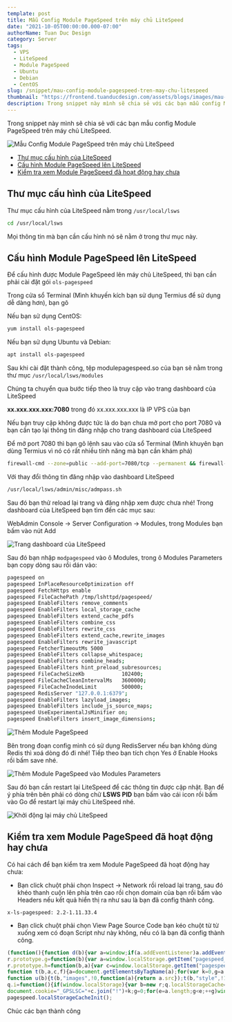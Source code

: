 ```yaml
---
template: post
title: Mẫu Config Module PageSpeed trên máy chủ LiteSpeed
date: "2021-10-05T00:00:00.000-07:00"
authorName: Tuan Duc Design
category: Server
tags:
  - VPS
  - LiteSpeed
  - Module PageSpeed
  - Ubuntu
  - Debian
  - CentOS
slug: /snippet/mau-config-module-pagespeed-tren-may-chu-litespeed
thumbnail: "https://frontend.tuanducdesign.com/assets/blogs/images/mau-config-module-pagespeed-tren-may-chu-litespeed.png"
description: Trong snippet này mình sẽ chia sẻ với các bạn mẫu config Module PageSpeed trên máy chủ LiteSpeed.
---
```


Trong snippet này mình sẽ chia sẻ với các bạn mẫu config Module PageSpeed trên máy chủ LiteSpeed.

![Mẫu Config Module PageSpeed trên máy chủ LiteSpeed](/images/mau-config-module-pagespeed-tren-may-chu-litespeed.png)

- [Thư mục cấu hình của LiteSpeed](#thư-mục-cấu-hình-của-litespeed)
- [Cấu hình Module PageSpeed lên LiteSpeed](#cấu-hình-module-pagespeed-lên-litespeed)
- [Kiểm tra xem Module PageSpeed đã hoạt động hay chưa](#kiểm-tra-xem-module-pagespeed-đã-hoạt-động-hay-chưa)

## Thư mục cấu hình của LiteSpeed

Thư mục cấu hình của LiteSpeed nằm trong ``/usr/local/lsws``

```bash
cd /usr/local/lsws
```

Mọi thông tin mà bạn cần cấu hình nó sẽ nằm ở trong thư mục này.

## Cấu hình Module PageSpeed lên LiteSpeed

Để cấu hình được Module PageSpeed lên máy chủ LiteSpeed, thì bạn cần phải cài đặt gói ``ols-pagespeed``

Trong cửa sổ Terminal (Mình khuyến kích bạn sử dụng Termius để sử dụng dễ dàng hơn), bạn gõ

Nếu bạn sử dụng CentOS:

```bash
yum install ols-pagespeed
```

Nếu bạn sử dụng Ubuntu và Debian:

```bash
apt install ols-pagespeed
```

Sau khi cài đặt thành công, tệp modulepagespeed.so của bạn sẽ nằm trong thư mục ``/usr/local/lsws/modules``

Chúng ta chuyển qua bước tiếp theo là truy cập vào trang dashboard của LiteSpeed

**xx.xxx.xxx.xxx:7080** trong đó xx.xxx.xxx.xxx là IP VPS của bạn

Nếu bạn truy cập không được tức là do bạn chưa mở port cho port 7080 và bạn cần tạo lại thông tin đăng nhập cho trang dashboard của LiteSpeed

Để mở port 7080 thì bạn gõ lệnh sau vào cửa sổ Terminal (Mình khuyên bạn dùng Termius vì nó có rất nhiều tính năng mà bạn cần khám phá)

```bash
firewall-cmd --zone=public --add-port=7080/tcp --permanent && firewall-cmd --reload && firewall-cmd --list-all
```

Với thay đổi thông tin đăng nhập vào dashboard LiteSpeed

```bash
/usr/local/lsws/admin/misc/admpass.sh
```

Sau đó bạn thử reload lại trang và đăng nhập xem được chưa nhé! Trong dashboard của LiteSpeed bạn tìm đến các mục sau:

WebAdmin Console → Server Configuration → Modules, trong Modules bạn bấm vào nút Add

![Trang dashboard của LiteSpeed](/images/trang-dashboard-cua-litespeed.png)

Sau đó bạn nhập ``modpagespeed`` vào ô Modules, trong ô Modules Parameters bạn copy dòng sau rồi dán vào:

```bash
pagespeed on
pagespeed InPlaceResourceOptimization off
pagespeed FetchHttps enable
pagespeed FileCachePath /tmp/lshttpd/pagespeed/
pagespeed EnableFilters remove_comments
pagespeed EnableFilters local_storage_cache
pagespeed EnableFilters extend_cache_pdfs
pagespeed EnableFilters combine_css
pagespeed EnableFilters rewrite_css
pagespeed EnableFilters extend_cache,rewrite_images
pagespeed EnableFilters rewrite_javascript
pagespeed FetcherTimeoutMs 5000
pagespeed EnableFilters collapse_whitespace;
pagespeed EnableFilters combine_heads;
pagespeed EnableFilters hint_preload_subresources;
pagespeed FileCacheSizeKb            102400;
pagespeed FileCacheCleanIntervalMs   3600000;
pagespeed FileCacheInodeLimit        500000;
pagespeed RedisServer "127.0.0.1:6379";
pagespeed EnableFilters lazyload_images;
pagespeed EnableFilters include_js_source_maps;
pagespeed UseExperimentalJsMinifier on;
pagespeed EnableFilters insert_image_dimensions;
```

![Thêm Module PageSpeed](/images/them-modpagespeed.png)

Bên trong đoạn config mình có sử dụng RedisServer nếu bạn không dùng Redis thì xoá dòng đó đi nhé! Tiếp theo bạn tích chọn Yes ở Enable Hooks rồi bấm save nhé.

![Thêm Module PageSpeed vào Modules Parameters](/images/module-parameters.png)

Sau đó bạn cần restart lại LiteSpeed để các thông tin được cập nhật. Bạn để ý phía trên bên phải có dòng chữ **LSWS PID** bạn bấm vào cái icon rồi bấm vào Go để restart lại máy chủ LiteSpeed nhé.

![Khởi động lại máy chủ LiteSpeed](/images/khoi-dong-lai-may-chu-litespeed.png)

## Kiểm tra xem Module PageSpeed đã hoạt động hay chưa

Có hai cách để bạn kiểm tra xem Module PageSpeed đã hoạt động hay chưa:

- Bạn click chuột phải chọn Inspect → Network rồi reload lại trang, sau đó khéo thanh cuộn lên phía trên cao rồi chọn domain của bạn rồi bấm vào Headers nếu kết quả hiển thị ra như sau là bạn đã config thành công.

```text
x-ls-pagespeed: 2.2-1.11.33.4
```

- Bạn click chuột phải chọn View Page Source Code bạn kéo chuột từ từ xuống xem có đoạn Script như này không, nếu có là bạn đã config thành công.

```javascript
(function(){function d(b){var a=window;if(a.addEventListener)a.addEventListener("load",b,!1);else if(a.attachEvent)a.attachEvent("onload",b);else{var c=a.onload;a.onload=function(){b.call(this);c&&c.call(this)}}}var p=Date.now||function(){return+new Date};window.pagespeed=window.pagespeed||{};var q=window.pagespeed;function r(){this.a=!0}r.prototype.c=function(b){b=parseInt(b.substring(0,b.indexOf(" ")),10);return!isNaN(b)&&b<=p()};r.prototype.hasExpired=r.prototype.c;r.prototype.b=function(b){return b.substring(b.indexOf(" ",b.indexOf(" ")+1)+1)};r.prototype.getData=r.prototype.b;r.prototype.f=function(b){var a=document.getElementsByTagName("script"),a=a[a.length-1];a.parentNode.replaceChild(b,a)};r.prototype.replaceLastScript=r.prototype.f;
r.prototype.g=function(b){var a=window.localStorage.getItem("pagespeed_lsc_url:"+b),c=document.createElement(a?"style":"link");a&&!this.c(a)?(c.type="text/css",c.appendChild(document.createTextNode(this.b(a)))):(c.rel="stylesheet",c.href=b,this.a=!0);this.f(c)};r.prototype.inlineCss=r.prototype.g;
r.prototype.h=function(b,a){var c=window.localStorage.getItem("pagespeed_lsc_url:"+b+" pagespeed_lsc_hash:"+a),f=document.createElement("images");c&&!this.c(c)?f.src=this.b(c):(f.src=b,this.a=!0);for(var c=2,k=arguments.length;c<k;++c){var g=arguments[c].indexOf("=");f.setAttribute(arguments[c].substring(0,g),arguments[c].substring(g+1))}this.f(f)};r.prototype.inlineimages=r.prototype.h;
function t(b,a,c,f){a=document.getElementsByTagName(a);for(var k=0,g=a.length;k<g;++k){var e=a[k],m=e.getAttribute("data-pagespeed-lsc-hash"),h=e.getAttribute("data-pagespeed-lsc-url");if(m&&h){h="pagespeed_lsc_url:"+h;c&&(h+=" pagespeed_lsc_hash:"+m);var l=e.getAttribute("data-pagespeed-lsc-expiry"),l=l?(new Date(l)).getTime():"",e=f(e);if(!e){var n=window.localStorage.getItem(h);n&&(e=b.b(n))}e&&(window.localStorage.setItem(h,l+" "+m+" "+e),b.a=!0)}}}
function u(b){t(b,"images",!0,function(a){return a.src});t(b,"style",!1,function(a){return a.firstChild?a.firstChild.nodeValue:null})}
q.i=function(){if(window.localStorage){var b=new r;q.localStorageCache=b;d(function(){u(b)});d(function(){if(b.a){for(var a=[],c=[],f=0,k=p(),g=0,e=window.localStorage.length;g<e;++g){var m=window.localStorage.key(g);if(!m.indexOf("pagespeed_lsc_url:")){var h=window.localStorage.getItem(m),l=h.indexOf(" "),n=parseInt(h.substring(0,l),10);if(!isNaN(n))if(n<=k){a.push(m);continue}else if(n<f||0==f)f=n;c.push(h.substring(l+1,h.indexOf(" ",l+1)))}}k="";f&&(k="; expires="+(new Date(f)).toUTCString());
document.cookie="_GPSLSC="+c.join("!")+k;g=0;for(e=a.length;g<e;++g)window.localStorage.removeItem(a[g]);b.a=!1}})}};q.localStorageCacheInit=q.i;})();
pagespeed.localStorageCacheInit();
```

Chúc các bạn thành công
